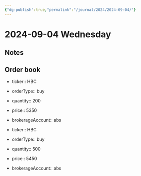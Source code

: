 ```yaml
---
{"dg-publish":true,"permalink":"/journal/2024/2024-09-04/"}
---
```


# 2024-09-04 Wednesday

## Notes

## Order book

- ticker:: HBC
- orderType:: buy
- quantity:: 200
- price:: 5350
- brokerageAccount:: abs

- ticker:: HBC
- orderType:: buy
- quantity:: 500
- price:: 5450
- brokerageAccount:: abs
